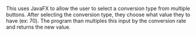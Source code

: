 This uses JavaFX to allow the user to select a conversion type from multiple buttons. After selecting the conversion type, they choose what value they to have (ex: 70). The program than multiples this input by the conversion rate and returns the new value. 